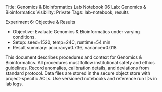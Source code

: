 Title: Genomics & Bioinformatics Lab Notebook 06
Lab: Genomics & Bioinformatics
Visibility: Private
Tags: lab-notebook, results

Experiment 6: Objective & Results
- Objective: Evaluate Genomics & Bioinformatics under varying conditions.
- Setup: seed=1520, temp=24C, runtime=54 min
- Result summary: accuracy=0.736, variance=0.018

This document describes procedures and context for Genomics & Bioinformatics.
All procedures must follow institutional safety and ethics guidelines.
Record anomalies, calibration details, and deviations from standard protocol.
Data files are stored in the secure object store with project-specific ACLs.
Use versioned notebooks and reference run IDs in lab logs.
